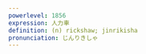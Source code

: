 ```yaml
---
powerlevel: 1856
expression: 人力車
definition: (n) rickshaw; jinrikisha
pronunciation: じんりきしゃ
---
```

